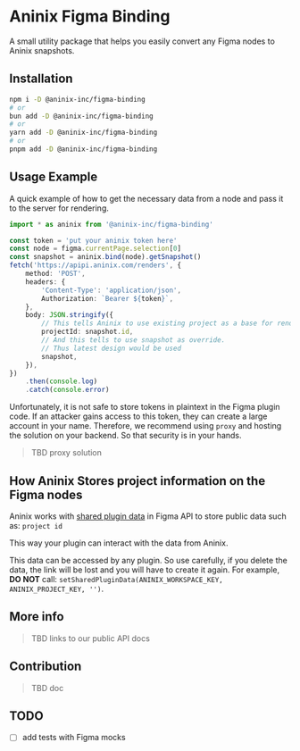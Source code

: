 # Aninix Figma Binding

A small utility package that helps you easily convert any Figma nodes to Aninix snapshots.

## Installation

```bash
npm i -D @aninix-inc/figma-binding
# or
bun add -D @aninix-inc/figma-binding
# or
yarn add -D @aninix-inc/figma-binding
# or
pnpm add -D @aninix-inc/figma-binding
```

## Usage Example

A quick example of how to get the necessary data from a node and pass it to the server for rendering.

```ts
import * as aninix from '@aninix-inc/figma-binding'

const token = 'put your aninix token here'
const node = figma.currentPage.selection[0]
const snapshot = aninix.bind(node).getSnapshot()
fetch('https://apipi.aninix.com/renders', {
    method: 'POST',
    headers: {
        'Content-Type': 'application/json',
        Authorization: `Bearer ${token}`,
    },
    body: JSON.stringify({
        // This tells Aninix to use existing project as a base for rendering
        projectId: snapshot.id,
        // And this tells to use snapshot as override.
        // Thus latest design would be used
        snapshot,
    }),
})
    .then(console.log)
    .catch(console.error)
```

Unfortunately, it is not safe to store tokens in plaintext in the Figma plugin code. If an attacker gains access to this token, they can create a large account in your name. Therefore, we recommend using `proxy` and hosting the solution on your backend. So that security is in your hands.

> TBD proxy solution

## How Aninix Stores project information on the Figma nodes

Aninix works with [shared plugin data](https://www.figma.com/plugin-docs/api/node-properties/#getsharedplugindata) in Figma API to store public data such as: `project id`

This way your plugin can interact with the data from Aninix.

This data can be accessed by any plugin. So use carefully, if you delete the data, the link will be lost and you will have to create it again. For example, **DO NOT** call: `setSharedPluginData(ANINIX_WORKSPACE_KEY, ANINIX_PROJECT_KEY, '')`.

## More info

> TBD links to our public API docs

## Contribution

> TBD doc

## TODO

-   [ ] add tests with Figma mocks
